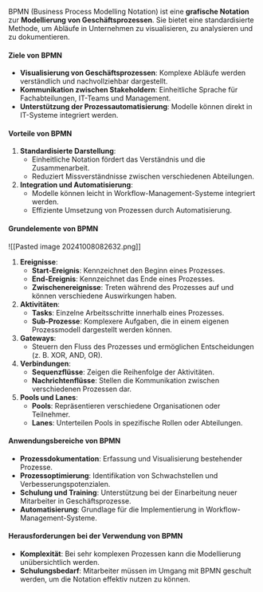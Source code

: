 BPMN (Business Process Modelling Notation) ist eine **grafische Notation** zur **Modellierung von Geschäftsprozessen**. Sie bietet eine standardisierte Methode, um Abläufe in Unternehmen zu visualisieren, zu analysieren und zu dokumentieren.

#### Ziele von BPMN
- **Visualisierung von Geschäftsprozessen**: Komplexe Abläufe werden verständlich und nachvollziehbar dargestellt.
- **Kommunikation zwischen Stakeholdern**: Einheitliche Sprache für Fachabteilungen, IT-Teams und Management.
- **Unterstützung der Prozessautomatisierung**: Modelle können direkt in IT-Systeme integriert werden.

#### Vorteile von BPMN
1. **Standardisierte Darstellung**:
   - Einheitliche Notation fördert das Verständnis und die Zusammenarbeit.
   - Reduziert Missverständnisse zwischen verschiedenen Abteilungen.
2. **Integration und Automatisierung**:
   - Modelle können leicht in Workflow-Management-Systeme integriert werden.
   - Effiziente Umsetzung von Prozessen durch Automatisierung.

#### Grundelemente von BPMN
![[Pasted image 20241008082632.png]]
1. **Ereignisse**:
   - **Start-Ereignis**: Kennzeichnet den Beginn eines Prozesses.
   - **End-Ereignis**: Kennzeichnet das Ende eines Prozesses.
   - **Zwischenereignisse**: Treten während des Prozesses auf und können verschiedene Auswirkungen haben.
2. **Aktivitäten**:
   - **Tasks**: Einzelne Arbeitsschritte innerhalb eines Prozesses.
   - **Sub-Prozesse**: Komplexere Aufgaben, die in einem eigenen Prozessmodell dargestellt werden können.
3. **Gateways**:
   - Steuern den Fluss des Prozesses und ermöglichen Entscheidungen (z. B. XOR, AND, OR).
4. **Verbindungen**:
   - **Sequenzflüsse**: Zeigen die Reihenfolge der Aktivitäten.
   - **Nachrichtenflüsse**: Stellen die Kommunikation zwischen verschiedenen Prozessen dar.
5. **Pools und Lanes**:
   - **Pools**: Repräsentieren verschiedene Organisationen oder Teilnehmer.
   - **Lanes**: Unterteilen Pools in spezifische Rollen oder Abteilungen.

#### Anwendungsbereiche von BPMN
- **Prozessdokumentation**: Erfassung und Visualisierung bestehender Prozesse.
- **Prozessoptimierung**: Identifikation von Schwachstellen und Verbesserungspotenzialen.
- **Schulung und Training**: Unterstützung bei der Einarbeitung neuer Mitarbeiter in Geschäftsprozesse.
- **Automatisierung**: Grundlage für die Implementierung in Workflow-Management-Systeme.

#### Herausforderungen bei der Verwendung von BPMN
- **Komplexität**: Bei sehr komplexen Prozessen kann die Modellierung unübersichtlich werden.
- **Schulungsbedarf**: Mitarbeiter müssen im Umgang mit BPMN geschult werden, um die Notation effektiv nutzen zu können.
